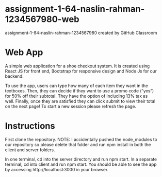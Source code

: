 # assignment-1-64-naslin-rahman-1234567980-web
assignment-1-64-naslin-rahman-1234567980 created by GitHub Classroom

# Web App
A simple web application for a shoe checkout system. It is created using React JS for front end, Bootstrap for responsive design and Node Js for our backend. 

To use the app, users can type how many of each item they want in the textboxes. Then, they can decide if they want to use a promo code (“yes”) for 50% off their subtotal. They have the option of including 13% tax as well. Finally, once they are satisfied they can click submit to view their total on the next page! To start a new session please refresh the page.
# Instructions
First clone the repository. NOTE: I accidentally pushed the node_modules to our repository so please delete that folder and run npm install in both the client and server folders.

In one terminal, cd into the server directory and run npm start. In a separate terminal, cd into client and run npm start. You should be able to see the app by accessing http://localhost:3000 in your browser.
